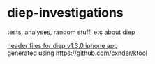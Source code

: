 # diep-investigations
tests, analyses, random stuff, etc about diep

[header files for diep v1.3.0 iphone app](https://github.com/discordtehe/diep-investigations/tree/main/v1.3.0/iphone/headers)                 
generated using https://github.com/cxnder/ktool
